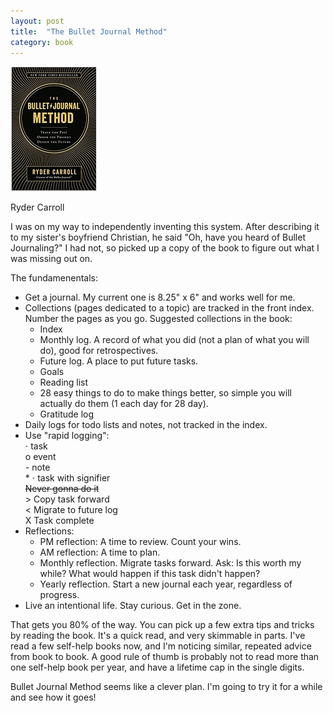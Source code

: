 ```yaml
---
layout: post
title:  "The Bullet Journal Method"
category: book
---
```


![Book cover](/assets/the-bullet-journal-method.jpg)

Ryder Carroll

I was on my way to independently inventing this system. After describing it to my sister's boyfriend Christian, he said "Oh, have you heard of Bullet Journaling?" I had not, so picked up a copy of the book to figure out what I was missing out on.

The fundamenentals:
 - Get a journal. My current one is 8.25" x 6" and works well for me.
 - Collections (pages dedicated to a topic) are tracked in the front index. Number the pages as you go. Suggested collections in the book:
   - Index
   - Monthly log. A record of what you did (not a plan of what you will do), good for retrospectives.
   - Future log. A place to put future tasks.
   - Goals
   - Reading list
   - 28 easy things to do to make things better, so simple you will actually do them (1 each day for 28 day).
   - Gratitude log
 - Daily logs for todo lists and notes, not tracked in the index.
 - Use "rapid logging":  
   ⋅ task  
   o event  
   \- note  
   \* ⋅ task with signifier  
   ~~Never gonna do it~~  
   \> Copy task forward  
   < Migrate to future log  
   X Task complete  
 - Reflections:
   - PM reflection: A time to review. Count your wins.
   - AM reflection: A time to plan.
   - Monthly reflection. Migrate tasks forward. Ask: Is this worth my while? What would happen if this task didn't happen?
   - Yearly reflection. Start a new journal each year, regardless of progress.
 - Live an intentional life. Stay curious. Get in the zone.

That gets you 80% of the way. You can pick up a few extra tips and tricks by reading the book. It's a quick read, and very skimmable in parts. I've read a few self-help books now, and I'm noticing similar, repeated advice from book to book. A good rule of thumb is probably not to read more than one self-help book per year, and have a lifetime cap in the single digits.

Bullet Journal Method seems like a clever plan. I'm going to try it for a while and see how it goes!

